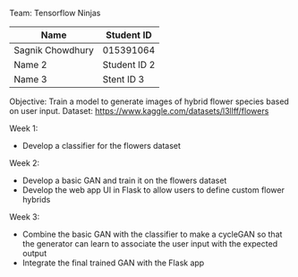 Team: Tensorflow Ninjas

| Name | Student ID |
|------|------------|
| Sagnik Chowdhury | 015391064 |
| Name 2 | Student ID 2 |
| Name 3 | Stent ID 3 |

Objective: Train a model to generate images of hybrid flower species based on user input.
Dataset: https://www.kaggle.com/datasets/l3llff/flowers

Week 1:
- Develop a classifier for the flowers dataset

Week 2:
- Develop a basic GAN and train it on the flowers dataset
- Develop the web app UI in Flask to allow users to define custom flower hybrids

Week 3:
- Combine the basic GAN with the classifier to make a cycleGAN so that the generator can learn to associate the user input with the expected output
- Integrate the final trained GAN with the Flask app

